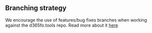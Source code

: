 ## **Branching strategy**

We encourage the use of features/bug fixes branches when working against the d365fo.tools repo. Read more about it [here](https://docs.microsoft.com/en-us/azure/devops/repos/git/git-branching-guidance?view=vsts)

